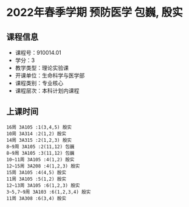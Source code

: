 # 2022年春季学期 预防医学 包巍, 殷实






## 课程信息

- 课程号：910014.01
- 学分：3
- 教学类型：理论实验课
- 开课单位：生命科学与医学部
- 课程类别：专业核心
- 课程层次：本科计划内课程

## 上课时间

```
16周 3A105 :1(3,4,5) 殷实
10周 3A314 :2(1,2) 殷实
14周 3A315 :2(1,2,3) 殷实
8~9周 3A105 :2(11,12) 包巍
8~9周 3A105 :3(11,12) 包巍
10~11周 3A105 :4(1,2) 殷实
12~15周 3A208 :4(1,2,3) 殷实
15周 3A105 :4(4,5) 殷实
11周 3A105 :5(1,2) 殷实
12~13周 3A105 :6(1,2,3) 殷实
3~5,7~9周 3A103 :6(1,2,3,4) 殷实
11周 3A308 :6(3,4) 殷实
```

